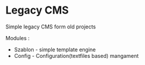 # Legacy CMS

Simple legacy  CMS form  old projects 

Modules :

- Szablon - simple  template engine
- Config - Configuration(textfiles based) mangament 


